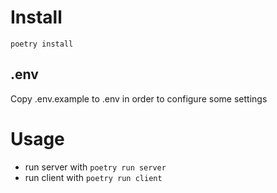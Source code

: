 # Install

`poetry install`

## .env

Copy .env.example to .env in order to configure some settings


# Usage

 - run server with `poetry run server`
 - run client with `poetry run client`